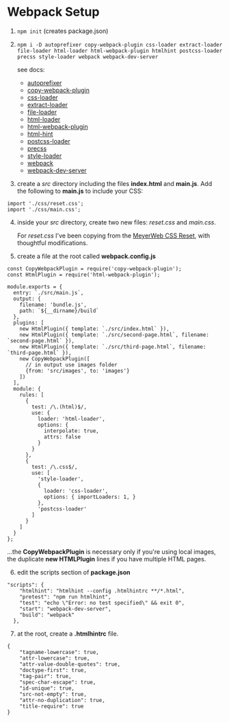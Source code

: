 # Webpack Setup

1) `npm init` 
   (creates package.json)

2) `npm i -D autoprefixer copy-webpack-plugin css-loader extract-loader file-loader html-loader html-webpack-plugin htmlhint postcss-loader precss style-loader webpack webpack-dev-server`
   
   see docs:

   * [autoprefixer](https://npmjs.com/package/autoprefixer)
   * [copy-webpack-plugin](https://npmjs.com/package/copy-webpack-plugin)
   * [css-loader](https://npmjs.com/package/css-loader)
   * [extract-loader](https://npmjs.com/package/extract-loader)
   * [file-loader](https://npmjs.com/package/file-loader)
   * [html-loader](https://npmjs.com/package/html-loader)
   * [html-webpack-plugin](https://npmjs.com/package/html-webpack-plugin)
   * [html-hint](https://npmjs.com/package/html-hint)
   * [postcss-loader](https://npmjs.com/package/postcss-loader)
   * [precss](https://npmjs.com/package/precss)
   * [style-loader](https://npmjs.com/package/style-loader)
   * [webpack](https://npmjs.com/package/webpack)
   * [webpack-dev-server](https://npmjs.com/package/webpack-dev-server)


3) create a *src* directory including the files **index.html** and **main.js**. Add the following to **main.js** to include your CSS:

```
import './css/reset.css';
import './css/main.css';
```

4) inside your *src* directory, create two new files: *reset.css* and *main.css*. 

   For *reset.css* I've been copying from the [MeyerWeb CSS Reset](https://meyerweb.com/eric/tools/css/reset/), with thoughtful modifications.

5) create a file at the root called **webpack.config.js**

```
const CopyWebpackPlugin = require('copy-webpack-plugin');
const HtmlPlugin = require('html-webpack-plugin');

module.exports = {
  entry: `./src/main.js`,
  output: {
    filename: 'bundle.js',
    path: `${__dirname}/build`
  },
  plugins: [
    new HtmlPlugin({ template: `./src/index.html` }),
    new HtmlPlugin({ template: `./src/second-page.html`, filename: `second-page.html` }),
    new HtmlPlugin({ template: `./src/third-page.html`, filename: `third-page.html` }),
    new CopyWebpackPlugin([
      // in output use images folder
      {from: 'src/images', to: 'images'}
    ])
  ],
  module: {
    rules: [
      {
        test: /\.(html)$/,
        use: {
          loader: 'html-loader',
          options: {
            interpolate: true,
            attrs: false
          }
        }
      },
      {
        test: /\.css$/,
        use: [
          'style-loader',
          {
            loader: 'css-loader',
            options: { importLoaders: 1, }
          },
          'postcss-loader'
        ]
      }
    ]
  }
};
```

...the **CopyWebpackPlugin** is necessary only if you're using local images, the duplicate **new HTMLPlugin** lines if you have multiple HTML pages.

6) edit the scripts section of **package.json**
```
"scripts": {
    "htmlhint": "htmlhint --config .htmlhintrc **/*.html",
    "pretest": "npm run htmlhint",
    "test": "echo \"Error: no test specified\" && exit 0",
    "start": "webpack-dev-server",
    "build": "webpack"
  },
```

7) at the root, create a **.htmlhintrc** file.
```
{
    "tagname-lowercase": true,
    "attr-lowercase": true,
    "attr-value-double-quotes": true,
    "doctype-first": true,
    "tag-pair": true,
    "spec-char-escape": true,
    "id-unique": true,
    "src-not-empty": true,
    "attr-no-duplication": true,
    "title-require": true
}
```